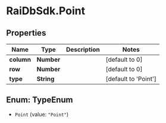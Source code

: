 # RaiDbSdk.Point

## Properties

Name | Type | Description | Notes
------------ | ------------- | ------------- | -------------
**column** | **Number** |  | [default to 0]
**row** | **Number** |  | [default to 0]
**type** | **String** |  | [default to &#39;Point&#39;]



## Enum: TypeEnum


* `Point` (value: `"Point"`)




